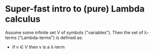 Super-fast intro to (pure) Lambda calculus
==========================================

Assume some infinite set V of symbols ("variables").
Then the set of λ-terms ("Lambda-terms") is defined as:
* if v &isin; V then v is a λ-term
